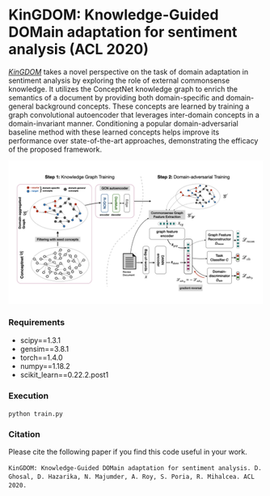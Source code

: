 # KinGDOM: Knowledge-Guided DOMain adaptation for sentiment analysis (ACL 2020)

[_KinGDOM_](https://arxiv.org/abs/2005.00791.pdf) takes a novel perspective on the task of domain adaptation in sentiment analysis by exploring the role of external commonsense knowledge. It utilizes the ConceptNet knowledge graph to enrich the semantics of a document by providing both domain-specific and domain-general background concepts. These concepts are learned by training a graph convolutional autoencoder that leverages inter-domain concepts in a domain-invariant manner. Conditioning a popular domain-adversarial baseline method with these learned concepts helps improve its performance over state-of-the-art approaches, demonstrating the efficacy of the proposed framework.

![Alt text](KinGDOM.jpeg?raw=true "KinGDOM framework")

### Requirements
- scipy==1.3.1
- gensim==3.8.1
- torch==1.4.0
- numpy==1.18.2
- scikit_learn==0.22.2.post1

### Execution
`python train.py`

### Citation

Please cite the following paper if you find this code useful in your work.

`KinGDOM: Knowledge-Guided DOMain adaptation for sentiment analysis. D. Ghosal, D. Hazarika, N. Majumder, A. Roy, S. Poria, R. Mihalcea. ACL 2020.`

